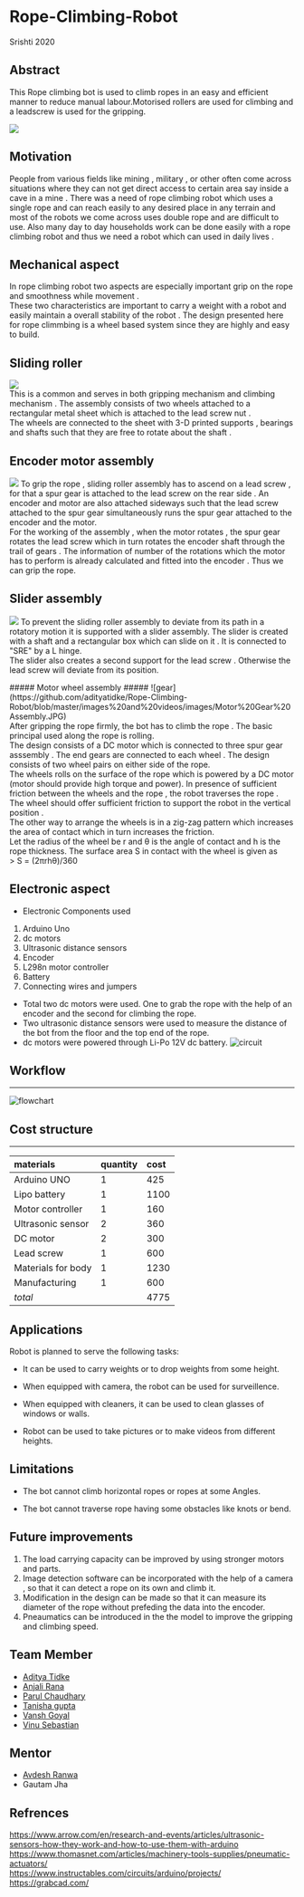 # Rope-Climbing-Robot
Srishti 2020


<p align="justify">
<h2>Abstract</h2>
This Rope climbing bot is used to climb ropes in an easy and efficient manner to reduce manual labour.Motorised rollers are used for climbing and a leadscrew is used for the gripping.
</p>
<p align="centre">
<img src="https://github.com/adityatidke/Rope-Climbing-Robot/blob/master/mechanical%20design/assembly%20images/Bot%20image.JPG">
<!-- abstract-->
</p>
<p align="justify">
<h2>Motivation</h2>
People from various fields like mining , military , or other often come across situations where they can not get direct access to certain area say inside a cave in a mine .
There was a need of rope climbing robot which uses a single rope and can reach easily to any desired place in any terrain and most of the robots we come across uses double rope and are difficult to use. Also many day to day households work can be done easily with a rope climbing robot and thus we need a robot which can used in daily lives .     
</p>
<!-- motivation-->
<p align="justify">
<h2>Mechanical aspect</h2>
In rope climbing robot two aspects are especially important grip on the rope and smoothness while movement . <br>
These two characteristics are important to carry a weight with a robot and easily maintain a overall stability of the robot . The design presented here for rope climmbing is a wheel based system since they are highly and easy to build.
</p>
<p align="justify">
<h2>Sliding roller</h2>
<img src="https://github.com/adityatidke/Rope-Climbing-Robot/blob/master/mechanical%20design/assembly%20images/SLIDING%20ROLLER%20ASSEMBLY.JPG"><br>
This is a common and serves in both gripping mechanism and climbing mechanism . The assembly consists of two wheels attached to a rectangular metal sheet which is attached to the lead screw nut .<br>
The wheels are connected to the sheet with 3-D printed supports , bearings and shafts such that they are free to rotate about the shaft .
</p>
<p align="justify">
<h2>Encoder motor assembly</h2>
<img src="https://github.com/adityatidke/Rope-Climbing-Robot/blob/master/mechanical%20design/assembly%20images/Motor%20Encoder%20Assembly.JPG">
To grip the rope , sliding roller assembly has  to ascend on a lead screw , for that a spur gear is attached to the lead screw on the rear side . An encoder and motor are also attached sideways such that the lead screw attached to the spur gear simultaneously runs the spur gear attached to the encoder and the motor. <br>
For the working of the assembly , when the motor rotates , the spur gear rotates the lead screw which in turn rotates the encoder shaft through the trail of gears . The information of number of the rotations which the motor has to perform is already calculated and fitted into the encoder . Thus we can grip the rope.
<h2>Slider assembly</h2> 
<img src="https://github.com/adityatidke/Rope-Climbing-Robot/blob/master/mechanical%20design/assembly%20images/Slider%20Assembly.JPG">
To prevent the sliding roller assembly to deviate from its path in a rotatory motion it is supported with a slider assembly. The slider is created with a shaft and a rectangular box which can slide on it . It is connected to "SRE" by a L hinge. <br>
The slider also creates a second support for the lead screw . Otherwise the lead screw will deviate from its position.
</p>
##### Motor wheel assembly #####
![gear](https://github.com/adityatidke/Rope-Climbing-Robot/blob/master/images%20and%20videos/images/Motor%20Gear%20Assembly.JPG)<br>
After gripping the rope firmly, the bot has to climb the rope . The basic principal used along the rope is rolling. <br>
The design consists of a DC motor which is connected to three spur gear asssembly . The end gears are connected to each wheel . The design consists of two wheel pairs on either side of the rope. <br>
The wheels rolls on the surface of the rope which is powered by a DC motor (motor should provide high torque and power). In presence of sufficient friction between the wheels and the rope , the robot traverses the rope . The wheel should offer sufficient friction to support the robot in the vertical position . <br>
The other way to arrange the wheels is in a zig-zag pattern which increases the area of contact which in turn increases the friction.<br>
Let the radius of the wheel be r and θ is the angle of contact and h is the rope thickness. The surface area S in contact with the wheel is given as <br>
> S = (2πrhθ)/360

## **Electronic aspect**
- Electronic Components used
 1. Arduino Uno
 2. dc motors
 3. Ultrasonic distance sensors
 4. Encoder
 5. L298n motor controller
 6. Battery
 7. Connecting wires and jumpers

- Total two dc motors were used. One to grab the rope with the help of an encoder and the second for climbing the rope.
- Two ultrasonic distance sensors were used to measure the distance of the bot from the floor and the top end of the rope.
- dc motors were powered through Li-Po 12V dc battery.
![circuit](https://github.com/adityatidke/Rope-Climbing-Robot/blob/master/images%20and%20videos/images/Circuit.png)

## **Workflow** ##
--------------

![flowchart](https://github.com/adityatidke/Rope-Climbing-Robot/blob/master/flowchart.jpg)

## **Cost structure**
--------
<!-- cost structure-->

| materials|quantity|cost|
|:-----|:-----|:-----|
|Arduino UNO|1|425|
|Lipo battery|1|1100|
|Motor controller|1|160|
|Ultrasonic sensor|2|360|
|DC motor|2|300|
|Lead screw|1|600|
|Materials for body|1|1230|
|Manufacturing|1|600|
|*total*||4775|


## **Applications**

Robot is planned to serve the following tasks:

- It can be used to carry weights or to drop weights from some height.

- When equipped with camera, the robot can be used for surveillence.

- When equipped with cleaners, it can be used to clean glasses of windows or walls.

- Robot can be used to take pictures or to make videos from different heights.
<!-- apllications-->
## **Limitations**
- The bot cannot climb horizontal ropes or ropes at some Angles.


- The bot cannot traverse rope having some obstacles like knots or bend.
## **Future improvements**
1. The load carrying capacity can be improved by using stronger motors and parts.
2. Image detection software can be incorporated with the help of a camera , so that it can detect a rope on its own and climb it.
3. Modification in the design can be made so that it can measure its diameter of the rope without prefeding the data into the encoder.
4. Pneaumatics can be introduced in the the model to improve the gripping and climbing speed.
## **Team Member**
- [Aditya Tidke](https://github.com/adityatidke)
- [Anjali Rana](https://github.com/anu-cn)
- [Parul Chaudhary](https://github.com/parul253)
- [Tanisha gupta](https://github.com/guddu-gupta)
- [Vansh Goyal](https://github.com/vanshgoyal)
- [Vinu Sebastian](https://github.com/vinusebastian265)
## **Mentor**
- [Avdesh Ranwa](https://github.com/avdeshranwa)
- Gautam Jha
## **Refrences** ##
https://www.arrow.com/en/research-and-events/articles/ultrasonic-sensors-how-they-work-and-how-to-use-them-with-arduino <br>
https://www.thomasnet.com/articles/machinery-tools-supplies/pneumatic-actuators/<br>
https://www.instructables.com/circuits/arduino/projects/<br>
https://grabcad.com/
